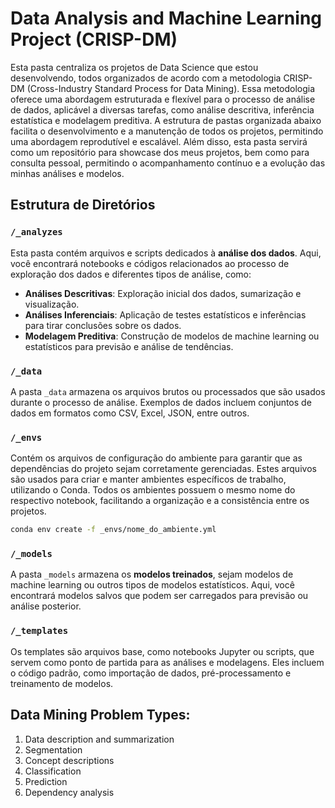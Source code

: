 # Data Analysis and Machine Learning Project (CRISP-DM)

Esta pasta centraliza os projetos de Data Science que estou desenvolvendo, todos organizados de acordo com a metodologia CRISP-DM (Cross-Industry Standard Process for Data Mining). Essa metodologia oferece uma abordagem estruturada e flexível para o processo de análise de dados, aplicável a diversas tarefas, como análise descritiva, inferência estatística e modelagem preditiva. A estrutura de pastas organizada abaixo facilita o desenvolvimento e a manutenção de todos os projetos, permitindo uma abordagem reprodutível e escalável. Além disso, esta pasta servirá como um repositório para showcase dos meus projetos, bem como para consulta pessoal, permitindo o acompanhamento contínuo e a evolução das minhas análises e modelos.

## Estrutura de Diretórios

### `/_analyzes`
Esta pasta contém arquivos e scripts dedicados à **análise dos dados**. Aqui, você encontrará notebooks e códigos relacionados ao processo de exploração dos dados e diferentes tipos de análise, como:

- **Análises Descritivas**: Exploração inicial dos dados, sumarização e visualização.
- **Análises Inferenciais**: Aplicação de testes estatísticos e inferências para tirar conclusões sobre os dados.
- **Modelagem Preditiva**: Construção de modelos de machine learning ou estatísticos para previsão e análise de tendências.

### `/_data`
A pasta `_data` armazena os arquivos brutos ou processados que são usados durante o processo de análise. Exemplos de dados incluem conjuntos de dados em formatos como CSV, Excel, JSON, entre outros.

### `/_envs`
Contém os arquivos de configuração do ambiente para garantir que as dependências do projeto sejam corretamente gerenciadas. Estes arquivos são usados para criar e manter ambientes específicos de trabalho, utilizando o Conda. Todos os ambientes possuem o mesmo nome do respectivo notebook, facilitando a organização e a consistência entre os projetos.

```bash
conda env create -f _envs/nome_do_ambiente.yml
```

### `/_models`
A pasta `_models` armazena os **modelos treinados**, sejam modelos de machine learning ou outros tipos de modelos estatísticos. Aqui, você encontrará modelos salvos que podem ser carregados para previsão ou análise posterior.

### `/_templates`
Os templates são arquivos base, como notebooks Jupyter ou scripts, que servem como ponto de partida para as análises e modelagens. Eles incluem o código padrão, como importação de dados, pré-processamento e treinamento de modelos.

## Data Mining Problem Types:

1. Data description and summarization
2. Segmentation
3. Concept descriptions
4. Classification
5. Prediction
6. Dependency analysis